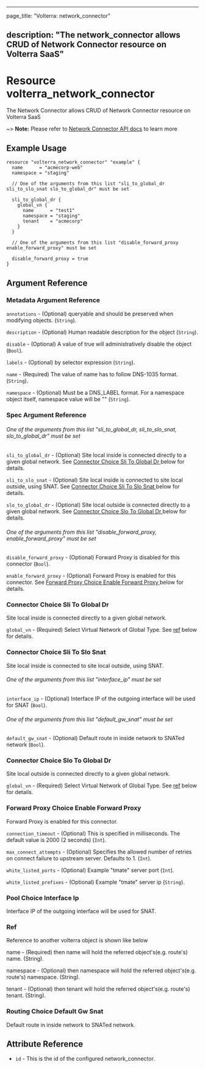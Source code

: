 ---

page_title: "Volterra: network_connector"

description: "The network_connector allows CRUD of Network Connector resource on Volterra SaaS"
-----------------------------------------------------------------------------------------------

Resource volterra_network_connector
===================================

The Network Connector allows CRUD of Network Connector resource on Volterra SaaS

~> **Note:** Please refer to [Network Connector API docs](https://docs.cloud.f5.com/docs-v2/api/network-connector) to learn more

Example Usage
-------------

```hcl
resource "volterra_network_connector" "example" {
  name      = "acmecorp-web"
  namespace = "staging"

  // One of the arguments from this list "sli_to_global_dr sli_to_slo_snat slo_to_global_dr" must be set

  sli_to_global_dr {
    global_vn {
      name      = "test1"
      namespace = "staging"
      tenant    = "acmecorp"
    }
  }

  // One of the arguments from this list "disable_forward_proxy enable_forward_proxy" must be set

  disable_forward_proxy = true
}

```

Argument Reference
------------------

### Metadata Argument Reference

`annotations` - (Optional) queryable and should be preserved when modifying objects. (`String`).

`description` - (Optional) Human readable description for the object (`String`).

`disable` - (Optional) A value of true will administratively disable the object (`Bool`).

`labels` - (Optional) by selector expression (`String`).

`name` - (Required) The value of name has to follow DNS-1035 format. (`String`).

`namespace` - (Optional) Must be a DNS_LABEL format. For a namespace object itself, namespace value will be "" (`String`).

### Spec Argument Reference

###### One of the arguments from this list "sli_to_global_dr, sli_to_slo_snat, slo_to_global_dr" must be set

`sli_to_global_dr` - (Optional) Site local inside is connected directly to a given global network. See [Connector Choice Sli To Global Dr ](#connector-choice-sli-to-global-dr) below for details.

`sli_to_slo_snat` - (Optional) Site local inside is connected to site local outside, using SNAT. See [Connector Choice Sli To Slo Snat ](#connector-choice-sli-to-slo-snat) below for details.

`slo_to_global_dr` - (Optional) Site local outside is connected directly to a given global network. See [Connector Choice Slo To Global Dr ](#connector-choice-slo-to-global-dr) below for details.

###### One of the arguments from this list "disable_forward_proxy, enable_forward_proxy" must be set

`disable_forward_proxy` - (Optional) Forward Proxy is disabled for this connector (`Bool`).

`enable_forward_proxy` - (Optional) Forward Proxy is enabled for this connector. See [Forward Proxy Choice Enable Forward Proxy ](#forward-proxy-choice-enable-forward-proxy) below for details.

### Connector Choice Sli To Global Dr

Site local inside is connected directly to a given global network.

`global_vn` - (Required) Select Virtual Network of Global Type. See [ref](#ref) below for details.

### Connector Choice Sli To Slo Snat

Site local inside is connected to site local outside, using SNAT.

###### One of the arguments from this list "interface_ip" must be set

`interface_ip` - (Optional) Interface IP of the outgoing interface will be used for SNAT (`Bool`).

###### One of the arguments from this list "default_gw_snat" must be set

`default_gw_snat` - (Optional) Default route in inside network to SNATed network (`Bool`).

### Connector Choice Slo To Global Dr

Site local outside is connected directly to a given global network.

`global_vn` - (Required) Select Virtual Network of Global Type. See [ref](#ref) below for details.

### Forward Proxy Choice Enable Forward Proxy

Forward Proxy is enabled for this connector.

`connection_timeout` - (Optional) This is specified in milliseconds. The default value is 2000 (2 seconds) (`Int`).

`max_connect_attempts` - (Optional) Specifies the allowed number of retries on connect failure to upstream server. Defaults to 1. (`Int`).

`white_listed_ports` - (Optional) Example "tmate" server port (`Int`).

`white_listed_prefixes` - (Optional) Example "tmate" server ip (`String`).

### Pool Choice Interface Ip

Interface IP of the outgoing interface will be used for SNAT.

### Ref

Reference to another volterra object is shown like below

name - (Required) then name will hold the referred object's(e.g. route's) name. (String).

namespace - (Optional) then namespace will hold the referred object's(e.g. route's) namespace. (String).

tenant - (Optional) then tenant will hold the referred object's(e.g. route's) tenant. (String).

### Routing Choice Default Gw Snat

Default route in inside network to SNATed network.

Attribute Reference
-------------------

-	`id` - This is the id of the configured network_connector.
